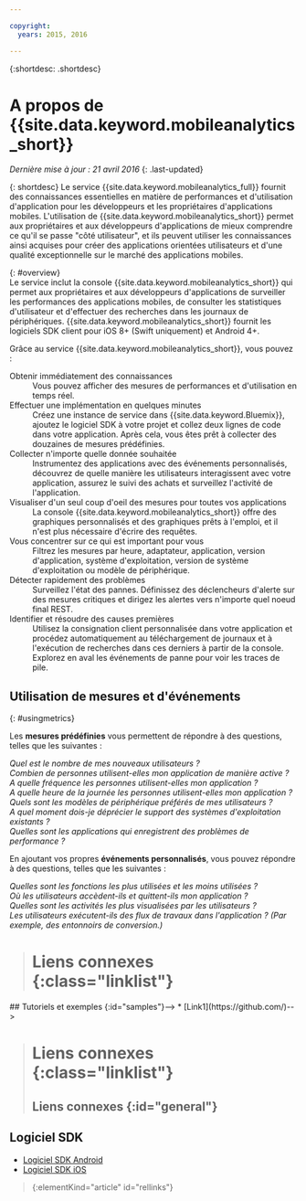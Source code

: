```yaml
---

copyright:
  years: 2015, 2016

---
```

{:shortdesc: .shortdesc}

# A propos de {{site.data.keyword.mobileanalytics_short}}  
*Dernière mise à jour : 21 avril 2016*
{: .last-updated}

{: shortdesc}
Le service {{site.data.keyword.mobileanalytics_full}} fournit des connaissances essentielles en matière de performances et d'utilisation d'application pour les développeurs et les propriétaires d'applications mobiles.  L'utilisation de {{site.data.keyword.mobileanalytics_short}} permet aux propriétaires et aux développeurs d'applications de mieux comprendre ce qu'il se passe "côté utilisateur", et ils peuvent utiliser les connaissances ainsi acquises pour créer des applications orientées utilisateurs et d'une qualité exceptionnelle sur le marché des applications mobiles. 

{: #overview}  
Le service inclut la console {{site.data.keyword.mobileanalytics_short}} qui permet aux propriétaires et aux développeurs d'applications de surveiller les performances des applications mobiles, de consulter les statistiques d'utilisateur et d'effectuer des recherches dans les journaux de périphériques.  {{site.data.keyword.mobileanalytics_short}} fournit les logiciels SDK client pour iOS 8+ (Swift uniquement) et Android 4+.

<!-- Mobile Analytics Server SDKs - set of server SDKs to protect resources that are-->
<!--hosted on {{site.data.keyword.Bluemix_notm}}. Currently supported runtimes are-->
<!--Node.js and Java for Liberty.-->

Grâce au service {{site.data.keyword.mobileanalytics_short}}, vous pouvez :
<!-- and includes the following capabilities: -->
<!-- * Near real-time analytics for client activity. Exp -->
<!--* Network latency analytics. GA only -->
<!-- * Client log search and download. Exp -->
<!--* Server log search and download. GA only -->
<!-- Crash and stack trace search. Exp -->

<dl>
	<dt>Obtenir immédiatement des connaissances</dt>
		<dd>Vous pouvez afficher des mesures de performances et d'utilisation en temps réel.</dd>
	<dt>Effectuer une implémentation en quelques minutes</dt>
		<dd>Créez une instance de service dans {{site.data.keyword.Bluemix}}, ajoutez le logiciel SDK à votre projet et collez deux lignes de code dans votre application. Après cela, vous êtes prêt à collecter des douzaines de mesures prédéfinies.</dd>
	<dt>Collecter n'importe quelle donnée souhaitée</dt>
		<dd>Instrumentez des applications avec des événements personnalisés, découvrez de quelle manière les utilisateurs interagissent avec votre application, assurez le suivi des achats et surveillez l'activité de l'application.  
</dd>
<dt>Visualiser d'un seul coup d'oeil des mesures pour toutes vos applications</dt>
	<dd>La console {{site.data.keyword.mobileanalytics_short}} offre des graphiques personnalisés et des graphiques prêts à l'emploi, et il n'est plus nécessaire d'écrire des requêtes.</dd>
<dt>Vous concentrer sur ce qui est important pour vous</dt>
	<dd>Filtrez les mesures par heure, adaptateur, application, version d'application, système d'exploitation, version de système d'exploitation ou modèle de périphérique.</dd>
<dt>Détecter rapidement des problèmes</dt>
	<dd>Surveillez l'état des pannes. Définissez des déclencheurs d'alerte sur des mesures critiques et dirigez les alertes vers n'importe quel noeud final REST. </dd>
<dt>Identifier et résoudre des causes premières</dt>
	<dd>Utilisez la consignation client personnalisée dans votre application et procédez automatiquement au téléchargement de journaux et à l'exécution de recherches dans ces derniers à partir de la console. Explorez en aval les événements de panne pour voir les traces de pile. </dd>
</dl>
 

## Utilisation de mesures et d'événements
{: #usingmetrics}

Les **mesures prédéfinies** vous permettent de répondre à des questions, telles que les suivantes :

*Quel est le nombre de mes nouveaux utilisateurs ?*  
*Combien de personnes utilisent-elles mon application de manière active ?*  
*A quelle fréquence les personnes utilisent-elles mon application ?*  
*A quelle heure de la journée les personnes utilisent-elles mon application ?*  
*Quels sont les modèles de périphérique préférés de mes utilisateurs ?*  
*A quel moment dois-je déprécier le support des systèmes d'exploitation existants ?*  
*Quelles sont les applications qui enregistrent des problèmes de performance ?*  

En ajoutant vos propres **événements personnalisés**, vous pouvez répondre à des questions, telles que les suivantes :  

*Quelles sont les fonctions les plus utilisées et les moins utilisées ?*  
*Où les utilisateurs accèdent-ils et quittent-ils mon application ?*  
*Quelles sont les activités les plus visualisées par les utilisateurs ?*  
*Les utilisateurs exécutent-ils des flux de travaux dans l'application ? (Par exemple, des entonnoirs de conversion.)*  

<!--Client-side logs and usage data are gathered automatically and sent to the Mobile Analytics -->
<!-- service on demand. Developers and -->
<!-- administrators can use the {{site.data.keyword.mobileanalytics_short}} service dashboard to view data that -->
<!-- is gathered by the client SDK. -->

<!--## Data visualization
{: data-visualization}

All data that is collected by the analytics service can be visualized through the {{site.data.keyword.mobileanalytics_short}} dashboard which is accessible from your {{site.data.keyword.Bluemix_notm}} dashboard by clicking your IBM {{site.data.keyword.mobileanalytics_short}} service tile instance. You can also create custom charts, based on data that is collected by the analytics service in the dashboard. In addition to an at-a-glance view of your mobile analytics, the analytics feature includes the capability to perform a raw search against client logs, captured client crash data, and any extra data that you explicitly provide through client API function calls that feed into the {{site.data.keyword.mobileanalytics_short}} service. -->

># Liens connexes {:class="linklist"}
<!-->## Tutoriels et exemples {:id="samples"}-->
<!-->* [Link1](https://github.com/)-->
>
># Liens connexes {:class="linklist"}
>## Liens connexes {:id="general"}
## Logiciel SDK
<!-- Links to SDK download and SDK Developer Guide -->
* [Logiciel SDK Android](https://github.com/ibm-bluemix-mobile-services/bms-clientsdk-android-core )  
* [Logiciel SDK iOS](https://github.com/ibm-bluemix-mobile-services/bms-clientsdk-swift-core)  
>
>{:elementKind="article" id="rellinks"}

